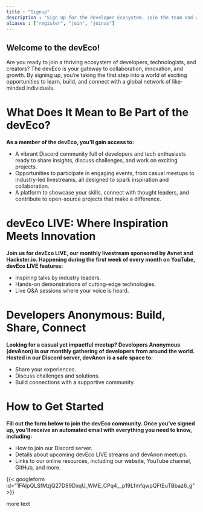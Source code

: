 ```yaml
---
title : "Signup"
description : "Sign Up for the developer Ecosystem. Join the team and we'll email you all the relevant links for access."
aliases : ["register", "join", "joinus"]
---
```


## Welcome to the devEco!

Are you ready to join a thriving ecosystem of developers, technologists, and creators? The devEco is your gateway to collaboration, innovation, and growth. By signing up, you’re taking the first step into a world of exciting opportunities to learn, build, and connect with a global network of like-minded individuals.

# What Does It Mean to Be Part of the devEco?

**As a member of the devEco, you’ll gain access to:**

- A vibrant Discord community full of developers and tech enthusiasts ready to share insights, discuss challenges, and work on exciting projects.
- Opportunities to participate in engaging events, from casual meetups to industry-led livestreams, all designed to spark inspiration and collaboration.
- A platform to showcase your skills, connect with thought leaders, and contribute to open-source projects that make a difference.

# devEco LIVE: Where Inspiration Meets Innovation

**Join us for devEco LIVE, our monthly livestream sponsored by Avnet and Hackster.io. Happening during the first week of every month on YouTube, devEco LIVE features:**

- Inspiring talks by industry leaders.
- Hands-on demonstrations of cutting-edge technologies.
- Live Q&A sessions where your voice is heard.

# Developers Anonymous: Build, Share, Connect

**Looking for a casual yet impactful meetup? Developers Anonymous (devAnon) is our monthly gathering of developers from around the world. Hosted in our Discord server, devAnon is a safe space to:**

- Share your experiences.
- Discuss challenges and solutions.
- Build connections with a supportive community.

# How to Get Started

**Fill out the form below to join the devEco community. Once you’ve signed up, you’ll receive an automated email with everything you need to know, including:**

- How to join our Discord server.
- Details about upcoming devEco LIVE streams and devAnon meetups.
- Links to our online resources, including our website, YouTube channel, GitHub, and more.

{{< googleform id="1FAIpQLSfMzjQ27D89DxqU_WME_CPq4__p19LfmfqwpQFtEuTBbaz6_g" >}}

more text